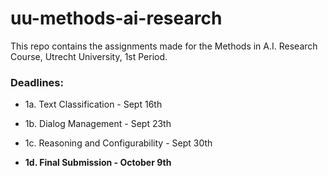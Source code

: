 # uu-methods-ai-research
This repo contains the assignments made for the Methods in A.I. Research Course, Utrecht University, 1st Period.

### Deadlines:

- 1a. Text Classification - Sept 16th

- 1b. Dialog Management - Sept 23th

- 1c. Reasoning and Configurability - Sept 30th

- **1d. Final Submission - October 9th**
